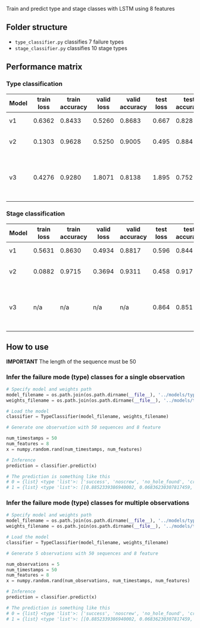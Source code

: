 Train and predict type and stage classes with LSTM using 8 features

## Folder structure
* ```type_classifier.py``` classifies 7 failure types
* ```stage_classifier.py``` classifies 10 stage types

## Performance matrix

### Type classification
Model | train loss | train accuracy | valid loss | valid accuracy | test loss | test accuracy | Description
------|------------|----------------|------------|----------------|-----------|---------------|------------
v1 | 0.6362 | 0.8433 | 0.5260 | 0.8683 | 0.667 | 0.828 | full sequence
v2 | 0.1303 | 0.9628 | 0.5250 | 0.9005 | 0.495 | 0.884 | sequence of 64 time frames
v3 | 0.4276 | 0.9280 | 1.8071 | 0.8138 | 1.895 | 0.752 | sequence of 64 time frames with Keras stateful enabled

### Stage classification
Model | train loss | train accuracy | valid loss | valid accuracy | test loss | test accuracy | Description
------|------------|----------------|------------|----------------|-----------|---------------|------------
v1 | 0.5631 | 0.8630 | 0.4934 | 0.8817 | 0.596 | 0.844 | full sequence
v2 | 0.0882 | 0.9715 | 0.3694 | 0.9311 | 0.458 | 0.917 | sequence of 64 time frames
v3 | n/a | n/a | n/a | n/a | 0.864 | 0.851 | sequence of 64 time frames with Keras stateful enabled


## How to use

**IMPORTANT** The length of the sequence must be 50

### Infer the failure mode (type) classes for a single observation

```python
# Specify model and weights path
model_filename = os.path.join(os.path.dirname(__file__), '../models/type_lstm_v2.json')
weights_filename = os.path.join(os.path.dirname(__file__), '../models/type_lstm_v2.h5')

# Load the model
classifier = TypeClassifier(model_filename, weights_filename)

# Generate one observation with 50 sequences and 8 feature

num_timestamps = 50
num_features = 8
x = numpy.random.rand(num_timestamps, num_features)

# Inference
prediction = classifier.predict(x)

# The prediction is something like this
# 0 = {list} <type 'list'>: ['success', 'noscrew', 'no_hole_found', 'crossthread', 'stripped_no_engage', 'stripped', 'partial']
# 1 = {list} <type 'list'>: [[0.8852339386940002, 0.06836230307817459, 0.021053753793239594, 0.00986627209931612, 0.003368750214576721, 0.004927818197757006, 0.007187273818999529]]
```

### Infer the failure mode (type) classes for multiple observations
```python
# Specify model and weights path
model_filename = os.path.join(os.path.dirname(__file__), '../models/type_lstm_v2.json')
weights_filename = os.path.join(os.path.dirname(__file__), '../models/type_lstm_v2.h5')

# Load the model
classifier = TypeClassifier(model_filename, weights_filename)

# Generate 5 observations with 50 sequences and 8 feature

num_observations = 5
num_timestamps = 50
num_features = 8
x = numpy.random.rand(num_observations, num_timestamps, num_features)

# Inference
prediction = classifier.predict(x)

# The prediction is something like this
# 0 = {list} <type 'list'>: ['success', 'noscrew', 'no_hole_found', 'crossthread', 'stripped_no_engage', 'stripped', 'partial']
# 1 = {list} <type 'list'>: [[0.8852339386940002, 0.06836230307817459, 0.021053753793239594, 0.00986627209931612, 0.003368750214576721, 0.004927818197757006, 0.007187273818999529], ...]
```
